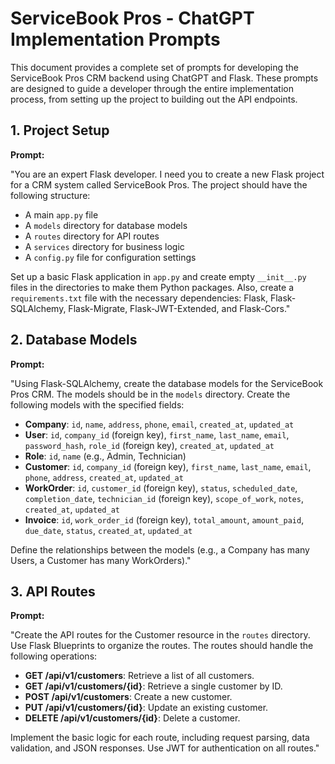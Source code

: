 # ServiceBook Pros - ChatGPT Implementation Prompts

This document provides a complete set of prompts for developing the ServiceBook Pros CRM backend using ChatGPT and Flask. These prompts are designed to guide a developer through the entire implementation process, from setting up the project to building out the API endpoints.




## 1. Project Setup

**Prompt:**

"You are an expert Flask developer. I need you to create a new Flask project for a CRM system called ServiceBook Pros. The project should have the following structure:

- A main `app.py` file
- A `models` directory for database models
- A `routes` directory for API routes
- A `services` directory for business logic
- A `config.py` file for configuration settings

Set up a basic Flask application in `app.py` and create empty `__init__.py` files in the directories to make them Python packages. Also, create a `requirements.txt` file with the necessary dependencies: Flask, Flask-SQLAlchemy, Flask-Migrate, Flask-JWT-Extended, and Flask-Cors."




## 2. Database Models

**Prompt:**

"Using Flask-SQLAlchemy, create the database models for the ServiceBook Pros CRM. The models should be in the `models` directory. Create the following models with the specified fields:

- **Company**: `id`, `name`, `address`, `phone`, `email`, `created_at`, `updated_at`
- **User**: `id`, `company_id` (foreign key), `first_name`, `last_name`, `email`, `password_hash`, `role_id` (foreign key), `created_at`, `updated_at`
- **Role**: `id`, `name` (e.g., Admin, Technician)
- **Customer**: `id`, `company_id` (foreign key), `first_name`, `last_name`, `email`, `phone`, `address`, `created_at`, `updated_at`
- **WorkOrder**: `id`, `customer_id` (foreign key), `status`, `scheduled_date`, `completion_date`, `technician_id` (foreign key), `scope_of_work`, `notes`, `created_at`, `updated_at`
- **Invoice**: `id`, `work_order_id` (foreign key), `total_amount`, `amount_paid`, `due_date`, `status`, `created_at`, `updated_at`

Define the relationships between the models (e.g., a Company has many Users, a Customer has many WorkOrders)."




## 3. API Routes

**Prompt:**

"Create the API routes for the Customer resource in the `routes` directory. Use Flask Blueprints to organize the routes. The routes should handle the following operations:

- **GET /api/v1/customers**: Retrieve a list of all customers.
- **GET /api/v1/customers/{id}**: Retrieve a single customer by ID.
- **POST /api/v1/customers**: Create a new customer.
- **PUT /api/v1/customers/{id}**: Update an existing customer.
- **DELETE /api/v1/customers/{id}**: Delete a customer.

Implement the basic logic for each route, including request parsing, data validation, and JSON responses. Use JWT for authentication on all routes."



